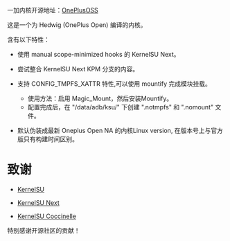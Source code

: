 一加内核开源地址：[OnePlusOSS](https://github.com/OnePlusOSS/kernel_manifest)

这是一个为 Hedwig (OnePlus Open) 编译的内核。

含有以下特性：
- 使用 manual scope-minimized hooks 的 KernelSU Next。

- 尝试整合 KernelSU Next KPM 分支的内容。

- 支持 CONFIG_TMPFS_XATTR 特性,可以使用 mountify 完成模块挂载。
  - 使用方法：启用 Magic_Mount，然后安装Mountify。
  - 配置完成后，在 "/data/adb/ksu/" 下创建 ".notmpfs" 和 ".nomount" 文件。
  
- 默认伪装成最新 Oneplus Open NA 的内核Linux version, 在版本号上与官方版只有构建时间区别。

# 致谢

- [KernelSU](https://github.com/tiann/KernelSU)

- [KernelSU Next](https://github.com/KernelSU-Next/KernelSU-Next)
  
- [KernelSU Coccinelle](https://github.com/devnoname120/kernelsu-coccinelle)
  
特别感谢开源社区的贡献！
